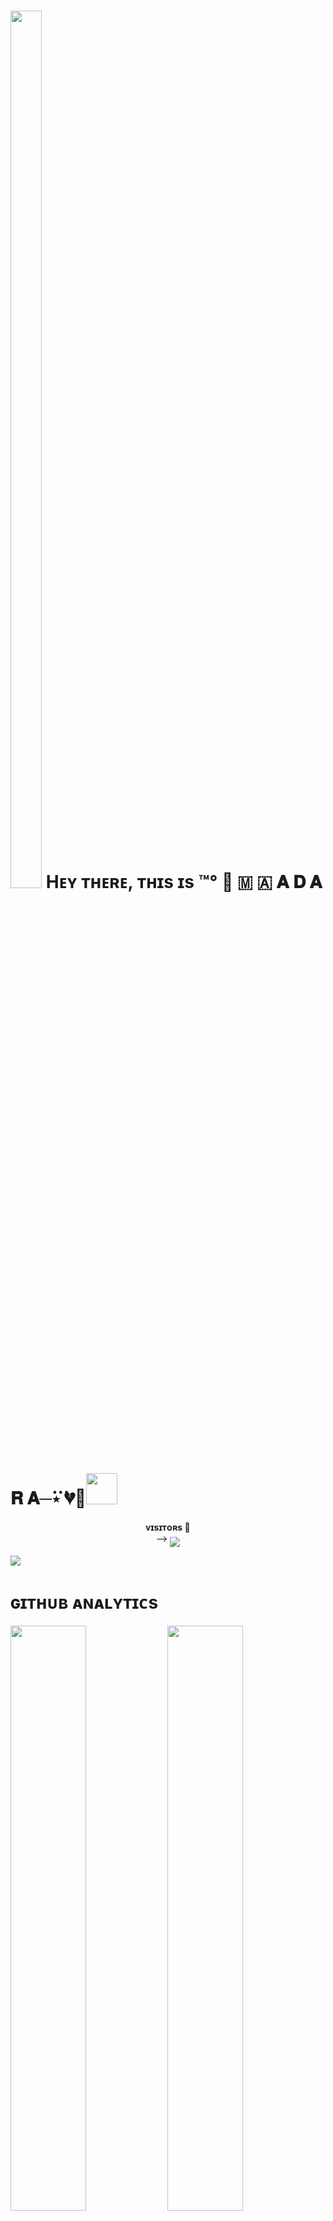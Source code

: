 <h1> <img  style="align-item" :"center" src="https://te.legra.ph/file/7c59e386554f60f9d5ae6.jpg" width="50px" height="60%"> Hᴇʏ ᴛʜᴇʀᴇ, ᴛʜɪs ɪs  ™°‌ 🫧 🇲 🇦 𝐀 𝐃 𝐀 𝐑 𝐀─‌⃛⋆ 💔💏<img src="https://media.giphy.com/media/12oufCB0MyZ1Go/giphy.gif" width="50"></h1>
<p align="center">
    <b>ᴠɪsɪᴛᴏʀs 👀</b><br>
 -->    <img align="middle" src="https://profile-counter.glitch.me/Madara1188/count.svg" />
</p> 

[<img src="https://telegra.ph//file/4ced7e4a672638ac5c75e.jpg"/>](https://github.com/Madara1188)



<h1> ɢɪᴛʜᴜʙ ᴀɴᴀʟʏᴛɪᴄs </h1>

[<img src="https://github-readme-stats.vercel.app/api?username=Madara1188&count_private=true&show_icons=true&theme=chartreuse-dark&custom_title=What%27s+the+craic?&include_all_commits=true&hide_border=true&bg_color=000000" width="49%">](https://github.com/Madara1188)  [<img src="https://github-readme-streak-stats.herokuapp.com/?user=Madara1188&theme=chartreuse-dark&hide_border=True&bg_color=000000" width="49%">](https://github.com/Madara1188)

[<img src="https://github.com/Madara1188/Madara1188/blob/master/resources/hr.gif"/>](https://github.com/Madara1188)

<h1> <img src="([https://telegra.ph//file/4ced7e4a672638ac5c75e.jpg])" width="70px" style="border-radius: 50%"> ᴄᴏɴᴛᴀᴄᴛ ᴍᴇ </h1>

[<img src="https://te.legra.ph/file/3f6810f790713b26fe826.jpg" width="60px">](https://tg://openmessage?user_id=5059737154) [<img src="https://te.legra.ph/file/2a7a17fc66a8f5fe785c3.jpg" width="60px">](https://github.com/Madara1188) 







## Connect with Me

[![Github](https://img.shields.io/badge/-Github-181717?style=for-the-badge&logo=Github&logoColor=white)](https://github.com/Madara1188)
[![Telegram](https://img.shields.io/badge/Telegram-2CA5E0?style=for-the-badge&logo=telegram&logoColor=white)](https://telegram.me/MADARA_BOT_WORLD)

## My Stats

![GitHub stats](https://github-readme-stats.vercel.app/api?username=Madara1188&show_icons=true&theme=radical)
![Top Languages](https://github-readme-stats.vercel.app/api/top-langs/?username=Madara1188&layout=compact&theme=midnight-purple&hide=Css)

![Visitors](https://visitor-badge.laobi.icu/badge?page_id=Madara1188)￼Enter

<p align="center"><img src="https://thumbs.gfycat.com/GoodnaturedFondGaur-size_restricted.gif" alt="Synthwave" height="300" width="500"></p>
<!---
Madara1188/Madara1188 is a ✨ special ✨ repository because its README.md (this file) appears on your GitHub profile.
Madara1188/Madara1188 is a ✨ special ✨ repository because its README.md (this file) appears on your GitHub profile.
- 🔭 I’m currently working on ...
- 🌱 I’m currently learning ...
- 👯 I’m looking to collaborate on ...
- 🤔 I’m looking for help with ...
- 💬 Ask me about ...
- 📫 How to reach me: ...
- 😄 Pronouns: ...
- ⚡ Fun fact: ...
-->
